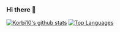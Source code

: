### Hi there 👋
[![Korbi10's github stats](https://github-readme-stats.vercel.app/api?username=korbi10&count_private=true&theme=dark)](https://github.com/korbi10/github-readme-stats)
[![Top Languages](https://github-readme-stats.vercel.app/api/top-langs/?username=korbi10&layout=compact&theme=dark&count_private=true)](https://github.com/anuraghazra/github-readme-stats)

<!--
**Korbi10/Korbi10** is a ✨ _special_ ✨ repository because its `README.md` (this file) appears on your GitHub profile.

Here are some ideas to get you started:

- 🔭 I’m currently working on ...
- 🌱 I’m currently learning ...
- 👯 I’m looking to collaborate on ...
- 🤔 I’m looking for help with ...
- 💬 Ask me about ...
- 📫 How to reach me: ...
- 😄 Pronouns: ...
- ⚡ Fun fact: ...
-->
